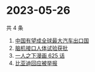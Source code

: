 # 2023-05-26

共 4 条

<!-- BEGIN ZHIHUSEARCH -->
<!-- 最后更新时间 Fri May 26 2023 18:12:35 GMT+0800 (China Standard Time) -->
1. [中国有望成全球最大汽车出口国](https://www.zhihu.com/search?q=中国有望成全球最大汽车出口国)
1. [脑机接口人体试验获批](https://www.zhihu.com/search?q=脑机接口人体试验获批)
1. [一人之下漫画 625 话](https://www.zhihu.com/search?q=一人之下漫画%20625%20话)
1. [比亚迪回应被举报](https://www.zhihu.com/search?q=比亚迪回应被举报)
<!-- END ZHIHUSEARCH -->
